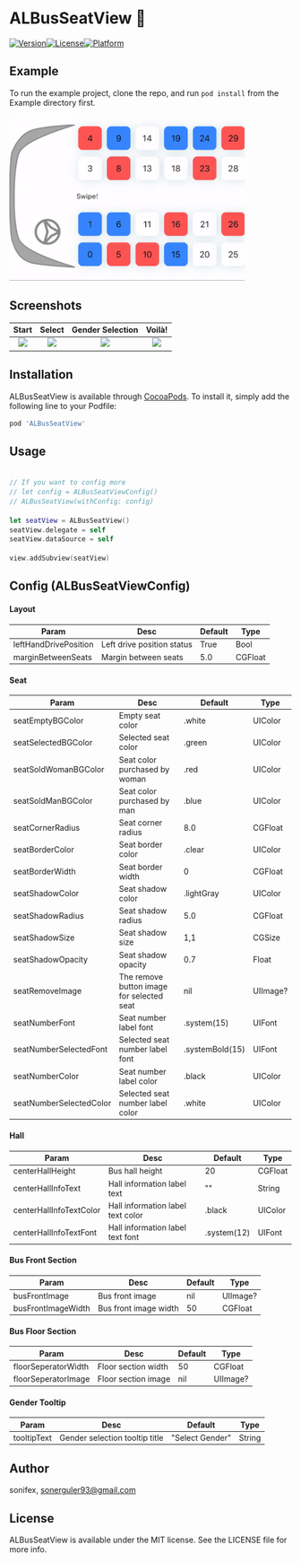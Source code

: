# ALBusSeatView 💺

[![Version](https://img.shields.io/cocoapods/v/ALBusSeatView.svg?style=flat)](https://cocoapods.org/pods/ALBusSeatView)[![License](https://img.shields.io/cocoapods/l/ALBusSeatView.svg?style=flat)](https://cocoapods.org/pods/ALBusSeatView)[![Platform](https://img.shields.io/cocoapods/p/ALBusSeatView.svg?style=flat)](https://cocoapods.org/pods/ALBusSeatView)

## Example

To run the example project, clone the repo, and run `pod install` from the Example directory first.

![](./Screenshots/seat-video.gif)



## Screenshots
|           Start            |           Select           |      Gender Selection      |           Voilà!           |
| :------------------------: | :------------------------: | :------------------------: | :------------------------: |
| ![](https://raw.githubusercontent.com/applogistdev/ALBusSeatView/develop/Screenshots/ss1.png) | ![](https://raw.githubusercontent.com/applogistdev/ALBusSeatView/develop/Screenshots/ss2.png) | ![](https://raw.githubusercontent.com/applogistdev/ALBusSeatView/develop/Screenshots/ss3.png) | ![](https://raw.githubusercontent.com/applogistdev/ALBusSeatView/develop/Screenshots/ss4.png) |




## Installation

ALBusSeatView is available through [CocoaPods](https://cocoapods.org). To install
it, simply add the following line to your Podfile:

```ruby
pod 'ALBusSeatView'
```

## Usage

```swift

// If you want to config more
// let config = ALBusSeatViewConfig()
// ALBusSeatView(withConfig: config)

let seatView = ALBusSeatView()
seatView.delegate = self
seatView.dataSource = self

view.addSubview(seatView)

```



## Config (ALBusSeatViewConfig)  

#### Layout

| Param                 | Desc | Default | Type |
| --------------------- | ---- | ------- | ------ |
| leftHandDrivePosition | Left drive position status | True | Bool |
| marginBetweenSeats | Margin between seats | 5.0 | CGFloat |

#### Seat

| Param                   | Desc | Default | Type |
| ----------------------- | ---- | ------- | -------- |
| seatEmptyBGColor        | Empty seat color | .white | UIColor |
| seatSelectedBGColor     | Selected seat color | .green | UIColor |
| seatSoldWomanBGColor    | Seat color purchased by woman | .red | UIColor |
| seatSoldManBGColor      | Seat color purchased by man | .blue | UIColor |
| seatCornerRadius        | Seat corner radius | 8.0 | CGFloat |
| seatBorderColor         | Seat border color | .clear | UIColor |
| seatBorderWidth         | Seat border width | 0 | CGFloat |
| seatShadowColor         | Seat shadow color | .lightGray | UIColor |
| seatShadowRadius        | Seat shadow radius | 5.0 | CGFloat |
| seatShadowSize          | Seat shadow size | 1,1 | CGSize |
| seatShadowOpacity       | Seat shadow opacity | 0.7 | Float |
| seatRemoveImage         | The remove button image for selected seat | nil | UIImage? |
| seatNumberFont          | Seat number label font | .system(15) | UIFont |
| seatNumberSelectedFont  | Selected seat number label font | .systemBold(15) | UIFont |
| seatNumberColor         | Seat number label color | .black | UIColor |
| seatNumberSelectedColor | Selected seat number label color | .white | UIColor |

#### Hall

| Param                 | Desc | Default | Type |
| --------------------- | ---- | ------- | ------ |
| centerHallHeight | Bus hall height | 20 | CGFloat |
| centerHallInfoText | Hall information label text | "" | String |
| centerHallInfoTextColor | Hall information label text color | .black | UIColor |
| centerHallInfoTextFont | Hall information label text font | .system(12) | UIFont |

#### Bus Front Section

| Param                 | Desc | Default | Type |
| --------------------- | ---- | ------- | ------ |
| busFrontImage | Bus front image | nil | UIImage? |
| busFrontImageWidth | Bus front image width | 50 | CGFloat |

#### Bus Floor Section

| Param                 | Desc | Default | Type |
| --------------------- | ---- | ------- | ------ |
| floorSeperatorWidth | Floor section  width | 50 | CGFloat |
| floorSeperatorImage | Floor section image | nil | UIImage? |

#### Gender Tooltip

| Param                 | Desc | Default | Type |
| --------------------- | ---- | ------- | ------ |
| tooltipText | Gender selection tooltip title | "Select Gender" | String |

## Author

sonifex, sonerguler93@gmail.com

## License

ALBusSeatView is available under the MIT license. See the LICENSE file for more info.
